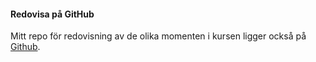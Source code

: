 #### Redovisa på GitHub

Mitt repo för redovisning av de olika momenten i kursen ligger också på [Github](https://github.com/j-lindb73/design).
